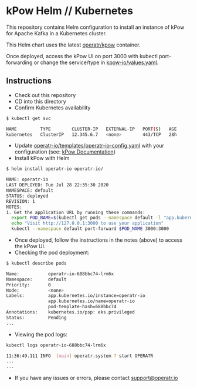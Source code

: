 # kPow Helm // Kubernetes

This repository contains Helm configuration to install an instance of kPow for Apache Kafka in a Kubernetes cluster. 

This Helm chart uses the latest [operatr/kpow](https://hub.docker.com/r/operatr/kpow) container.

Once deployed, access the kPow UI on port 3000 with kubectl port-forwarding or change the service/type in [kpow-io/values.yaml](kpow-io/values.yaml).

## Instructions

* Check out this repository
* CD into this directory
* Confirm Kubernetes availability

```bash
$ kubectl get svc

NAME         TYPE        CLUSTER-IP   EXTERNAL-IP   PORT(S)   AGE
kubernetes   ClusterIP   12.345.6.7   <none>        443/TCP   28h
```
* Update [operatr-io/templates/operatr-io-config.yaml](operatr-io/templates/operatr-io-config.yaml) with your configuration (see: [kPow Documentation](https://docs.kpow.io))
* Install kPow with Helm
```bash
$ helm install operatr-io operatr-io/

NAME: operatr-io
LAST DEPLOYED: Tue Jul 28 22:35:30 2020
NAMESPACE: default
STATUS: deployed
REVISION: 1
NOTES:
1. Get the application URL by running these commands:
  export POD_NAME=$(kubectl get pods --namespace default -l "app.kubernetes.io/name=operatr-io,app.kubernetes.io/instance=operatr-io" -o jsonpath="{.items[0].metadata.name}")
  echo "Visit http://127.0.0.1:3000 to use your application"
  kubectl --namespace default port-forward $POD_NAME 3000:3000
  ```
* Once deployed, follow the instructions in the notes (above) to access the kPow UI.
* Checking the pod deployment:
```bash
$ kubectl describe pods

Name:           operatr-io-688bbc74-lrm6x
Namespace:      default
Priority:       0
Node:           <none>
Labels:         app.kubernetes.io/instance=operatr-io
                app.kubernetes.io/name=operatr-io
                pod-template-hash=688bbc74
Annotations:    kubernetes.io/psp: eks.privileged
Status:         Pending
...
```
* Viewing the pod logs:
```bash
kubectl logs operatr-io-688bbc74-lrm6x

11:36:49.111 INFO  [main] operatr.system ? start OPERATR
...
...
```
* If you have any issues or errors, please contact support@operatr.io
